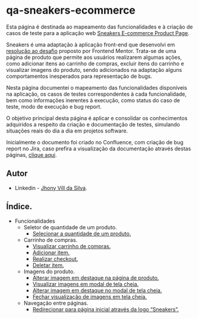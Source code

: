 # qa-sneakers-ecommerce

Esta página é destinada ao mapeamento das funcionalidades e à criação de casos de teste para a aplicação web [Sneakers E-commerce Product Page](jvs-sneakers-product-page.netlify.app).

Sneakers é uma adaptação à aplicação front-end que desenvolvi em [resolução ao desafio](https://github.com/jhonyvill/sneakers-ecommerce) proposto por Frontend Mentor. Trata-se de uma página de produto que permite aos usuários realizarem algumas ações, como adicionar itens ao carrinho de compras, excluir itens do carrinho e visualizar imagens do produto, sendo adicionados na adaptação alguns comportamentos inesperados para representação de bugs.

Nesta página documentei o mapeamento das funcionalidades disponíveis na aplicação, os casos de testes correspondentes à cada funcionalidade, bem como informações inerentes à execução, como status do caso de teste, modo de execução e bug report. 

O objetivo principal desta página é aplicar e consolidar os conhecimentos adquiridos a respeito da criação e documentação de testes, simulando situações reais do dia a dia em projetos software.

Inicialmente o documento foi criado no Confluence, com criação de bug report no Jira, caso prefira a visualização da documentação através destas páginas, [clique aqui](https://jvs-dev.atlassian.net/l/cp/wTBKNSKF).

## Autor

- Linkedin - [Jhony Vill da Silva](www.linkedin.com/in/jhonyvill).

## Índice.

- Funcionalidades
    - Seletor de quantidade de um produto.
        - [Selecionar a quantidade de um produto.](./features/01-select-quantity-item.md)
    - Carrinho de compras.
        - [Visualizar carrinho de compras.](./features/02-view-cart.md)
        - [Adicionar item.](./features/03-add-item-cart.md)
        - [Realizar checkout.](./features/04-checkout-cart.md)
        - [Deletar item.](./features/05-remove-item-cart.md)
    - Imagens do produto.
        - [Alterar imagem em destaque na página de produto.](./features/06-change-featured-image.md)
        - [Visualizar imagens em modal de tela cheia.](./features/07-view-images-modal.md)
        - [Alterar imagem em destaque no modal de tela cheia.](./features/08-change-image-modal.md)
        - [Fechar visualização de imagens em tela cheia.](./features/09-close-images-modal.md)
    - Navegação entre páginas.
        - [Redirecionar para página inicial através da logo “Sneakers”.](./features/10-redirect-homepage-logo.md)